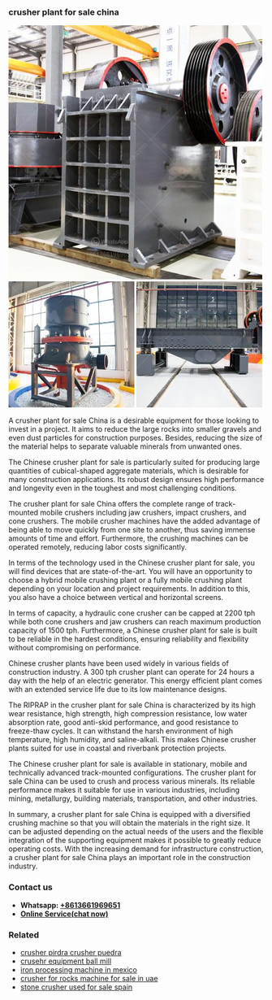 <h3>crusher plant for sale china</h3><img src='1708332733.jpg' alt=''><p>A crusher plant for sale China is a desirable equipment for those looking to invest in a project. It aims to reduce the large rocks into smaller gravels and even dust particles for construction purposes. Besides, reducing the size of the material helps to separate valuable minerals from unwanted ones.</p><p>The Chinese crusher plant for sale is particularly suited for producing large quantities of cubical-shaped aggregate materials, which is desirable for many construction applications. Its robust design ensures high performance and longevity even in the toughest and most challenging conditions.</p><p>The crusher plant for sale China offers the complete range of track-mounted mobile crushers including jaw crushers, impact crushers, and cone crushers. The mobile crusher machines have the added advantage of being able to move quickly from one site to another, thus saving immense amounts of time and effort. Furthermore, the crushing machines can be operated remotely, reducing labor costs significantly.</p><p>In terms of the technology used in the Chinese crusher plant for sale, you will find devices that are state-of-the-art. You will have an opportunity to choose a hybrid mobile crushing plant or a fully mobile crushing plant depending on your location and project requirements. In addition to this, you also have a choice between vertical and horizontal screens.</p><p>In terms of capacity, a hydraulic cone crusher can be capped at 2200 tph while both cone crushers and jaw crushers can reach maximum production capacity of 1500 tph. Furthermore, a Chinese crusher plant for sale is built to be reliable in the hardest conditions, ensuring reliability and flexibility without compromising on performance.</p><p>Chinese crusher plants have been used widely in various fields of construction industry. A 300 tph crusher plant can operate for 24 hours a day with the help of an electric generator. This energy efficient plant comes with an extended service life due to its low maintenance designs.</p><p>The RIPRAP in the crusher plant for sale China is characterized by its high wear resistance, high strength, high compression resistance, low water absorption rate, good anti-skid performance, and good resistance to freeze-thaw cycles. It can withstand the harsh environment of high temperature, high humidity, and saline-alkali. This makes Chinese crusher plants suited for use in coastal and riverbank protection projects.</p><p>The Chinese crusher plant for sale is available in stationary, mobile and technically advanced track-mounted configurations. The crusher plant for sale China can be used to crush and process various minerals. Its reliable performance makes it suitable for use in various industries, including mining, metallurgy, building materials, transportation, and other industries.</p><p>In summary, a crusher plant for sale China is equipped with a diversified crushing machine so that you will obtain the materials in the right size. It can be adjusted depending on the actual needs of the users and the flexible integration of the supporting equipment makes it possible to greatly reduce operating costs. With the increasing demand for infrastructure construction, a crusher plant for sale China plays an important role in the construction industry.</p><h3>Contact us</h3><ul><li><strong>Whatsapp:&nbsp;<a href="https://wa.me/8613661969651">+8613661969651</a></strong></li><li><a href="https://swt.shibang-china.com/?git&amp;zhl&amp;crusher plant for sale china"><strong>Online Service(chat now)</strong></a></li></ul><h3>Related</h3><ul><li><a href='crusher pirdra crusher puedra.md'>crusher pirdra crusher puedra</a></li><li><a href='crusehr equipment ball mill.md'>crusehr equipment ball mill</a></li><li><a href='iron processing machine in mexico.md'>iron processing machine in mexico</a></li><li><a href='crusher for rocks machine for sale in uae.md'>crusher for rocks machine for sale in uae</a></li><li><a href='stone crusher used for sale spain.md'>stone crusher used for sale spain</a></li></ul>